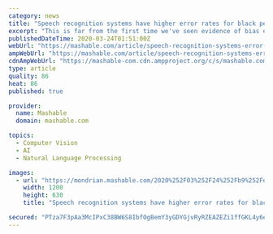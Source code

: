 ```yaml
---
category: news
title: "Speech recognition systems have higher error rates for black people, study finds"
excerpt: "This is far from the first time we've seen evidence of bias embedded in the supposed technology of tomorrow. In December of last year, a federal study once again confirmed that facial-recognition tech is a biased mess. In October of 2017, we saw that Google's text/sentiment-analysis tool exhibited signs of homophobia, racism, and antisemitism."
publishedDateTime: 2020-03-24T01:51:00Z
webUrl: "https://mashable.com/article/speech-recognition-systems-error-rates-racial-bias/"
ampWebUrl: "https://mashable.com/article/speech-recognition-systems-error-rates-racial-bias.amp"
cdnAmpWebUrl: "https://mashable-com.cdn.ampproject.org/c/s/mashable.com/article/speech-recognition-systems-error-rates-racial-bias.amp"
type: article
quality: 86
heat: 86
published: true

provider:
  name: Mashable
  domain: mashable.com

topics:
  - Computer Vision
  - AI
  - Natural Language Processing

images:
  - url: "https://mondrian.mashable.com/2020%252F03%252F24%252Fb9%252Fd5042a28ebb74ac7a3ee380eb82cab61.561a2.jpg%252F1200x630.jpg?signature=3wjt45lwzDvmOSNZtNZHHuOOVXc="
    width: 1200
    height: 630
    title: "Speech recognition systems have higher error rates for black people, study finds"

secured: "PTza7F3pAa3McIPxC38BW6S8IbfOgBemY3yGDYGjvRyRZEAZEZi1ffGKL4y6e8a4MAndkRcqEqkFT8pIQWDT0TgJF2e9tFC/7rmupWH0mTMJ8kGLlaLCYSTN8bJAso2qcnjAhaF0v8TzlsB8bQBKpc2txnHdXclIPzZMVhRoEQwjP7ljILyzDnH0Qk8cwHGmwlKipcmfX2CNVrIj/F/Kr5yKux1rRBIPy1FcEURNZMYcdHNH7VPPEMM3FuGybH9LreHutstvvLZwP2uMz+9Sl1fOx05i6W8Ler5wZdu4EjiGIjSeO81S7U/lRf5aBjTNocJTIF3GYWogdZHoyS0HeArtKGiSBUJLiZwuis+IO9GdIco5v20ri1UVtqoimN6S5hP0T7HDSWYeqFiAw+PlysSUXN7457KiJVfm5HDnvLmjpL3cYVNprFah4C1gmvFKvkUf8yaNcpNlfBr91p1gt1S1KLKWXqJiecBh4wXAhhU=;caSxowC2gSLStt9sqjNzhA=="
---
```


